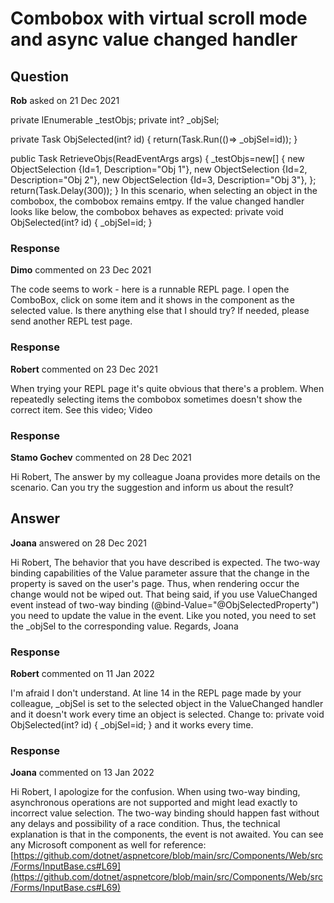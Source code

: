 # Combobox with virtual scroll mode and async value changed handler

## Question

**Rob** asked on 21 Dec 2021

<TelerikComboBox TItem="ObjectSelection" TValue="int?" Data="_testObjs" Value="_objSel" ValueExpression="()=> _objSel" ValueChanged="ObjSelected" TextField="@nameof(ObjectSelection.Description)" ValueField="@nameof(ObjectSelection.Id)" ScrollMode="DropDownScrollMode.Virtual" PopupHeight="200px" ItemHeight="20" PageSize="20" ValueMapper="ValueMapper" OnRead="RetrieveObjs" TotalCount="100"> </TelerikComboBox> private IEnumerable <ObjectSelection> _testObjs;
private int? _objSel;

private Task ObjSelected(int? id)
{
return(Task.Run(()=> _objSel=id));
}

public Task RetrieveObjs(ReadEventArgs args)
{
_testObjs=new[]
{
new ObjectSelection {Id=1, Description="Obj 1"},
new ObjectSelection {Id=2, Description="Obj 2"},
new ObjectSelection {Id=3, Description="Obj 3"},
};
return(Task.Delay(300));
} In this scenario, when selecting an object in the combobox, the combobox remains emtpy. If the value changed handler looks like below, the combobox behaves as expected: private void ObjSelected(int? id) {
_objSel=id;
}

### Response

**Dimo** commented on 23 Dec 2021

The code seems to work - here is a runnable REPL page. I open the ComboBox, click on some item and it shows in the component as the selected value. Is there anything else that I should try? If needed, please send another REPL test page.

### Response

**Robert** commented on 23 Dec 2021

When trying your REPL page it's quite obvious that there's a problem. When repeatedly selecting items the combobox sometimes doesn't show the correct item. See this video; Video

### Response

**Stamo Gochev** commented on 28 Dec 2021

Hi Robert, The answer by my colleague Joana provides more details on the scenario. Can you try the suggestion and inform us about the result?

## Answer

**Joana** answered on 28 Dec 2021

Hi Robert, The behavior that you have described is expected. The two-way binding capabilities of the Value parameter assure that the change in the property is saved on the user's page. Thus, when rendering occur the change would not be wiped out. That being said, if you use ValueChanged event instead of two-way binding (@bind-Value="@ObjSelectedProperty") you need to update the value in the event. Like you noted, you need to set the _objSel to the corresponding value. Regards, Joana

### Response

**Robert** commented on 11 Jan 2022

I'm afraid I don't understand. At line 14 in the REPL page made by your colleague, _objSel is set to the selected object in the ValueChanged handler and it doesn't work every time an object is selected. Change to: private void ObjSelected(int? id) { _objSel=id; } and it works every time.

### Response

**Joana** commented on 13 Jan 2022

Hi Robert, I apologize for the confusion. When using two-way binding, asynchronous operations are not supported and might lead exactly to incorrect value selection. The two-way binding should happen fast without any delays and possibility of a race condition. Thus, the technical explanation is that in the components, the event is not awaited. You can see any Microsoft component as well for reference: [https://github.com/dotnet/aspnetcore/blob/main/src/Components/Web/src/Forms/InputBase.cs#L69](https://github.com/dotnet/aspnetcore/blob/main/src/Components/Web/src/Forms/InputBase.cs#L69)
